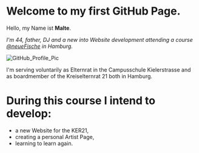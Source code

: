 # Welcome to my first GitHub Page.

Hello,
my Name ist **Malte**. 

*I'm 44, father, DJ and a new into Website development attending a course [@neueFische](https://github.com/neuefische) in Hamburg.*


![GitHub_Profile_Pic](https://github.com/JMaltePetersen/JMP/assets/148753903/b71e573d-c5bc-4f05-8ec5-4e048f88f2bf)


I'm serving voluntarily as Elternrat in the Campusschule Kielerstrasse and as boardmember of the Kreiselternrat 21 both in Hamburg.

# During this course I intend to develop:

- a new Website for the KER21,
- creating a personal Artist Page,
- learning to learn again.

  
